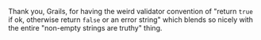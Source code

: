 <p>Thank you, Grails, for having the weird validator convention of "return <code>true</code> if ok, otherwise return <code>false</code> or an error string" which blends so nicely with the entire "non-empty strings are truthy" thing.</p>